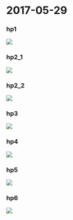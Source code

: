 # 2017-05-29

### hp1  
![](hp1.jpg)

### hp2_1  
![](hp2_1.jpg)

### hp2_2  
![](hp2_2.jpg)

### hp3  
![](hp3.jpg)

### hp4  
![](hp4.jpg)

### hp5  
![](hp5.jpg)

### hp6  
![](hp6.jpg)

